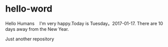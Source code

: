 # hello-word

Hello Humans
    I'm very happy.Today is Tuesday。2017-01-17.
    There are 10 days away from the New Year.
    
Just another repository
